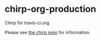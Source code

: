 # chirp-org-production
Chirp for travis-ci.org

Please see [the chirp repo](https://github.com/travis-infrastructure/chirp) for information.
